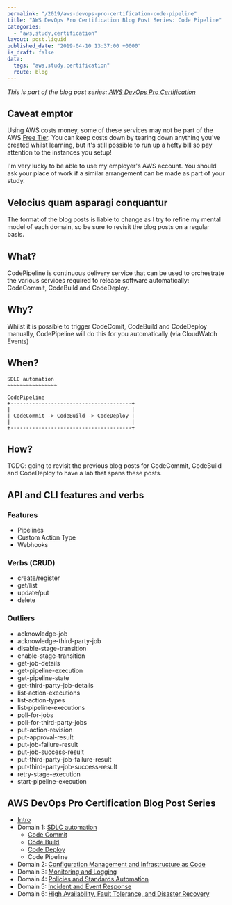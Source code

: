 ```yaml
---
permalink: "/2019/aws-devops-pro-certification-code-pipeline"
title: "AWS DevOps Pro Certification Blog Post Series: Code Pipeline"
categories:
  - "aws,study,certification"
layout: post.liquid
published_date: "2019-04-10 13:37:00 +0000"
is_draft: false
data:
  tags: "aws,study,certification"
  route: blog
---
```


_This is part of the blog post series: [AWS DevOps Pro Certification](/2019/aws-devops-pro-certification-intro/)_

## Caveat emptor

Using AWS costs money, some of these services may not be part of the AWS [Free Tier](https://aws.amazon.com/free/). You can keep costs down by tearing down anything you've created whilst learning, but it's still possible to run up a hefty bill so pay attention to the instances you setup!

I'm very lucky to be able to use my employer's AWS account. You should ask your place of work if a similar arrangement can be made as part of your study.

## Velocius quam asparagi conquantur

The format of the blog posts is liable to change as I try to refine my mental model of each domain, so be sure to revisit the blog posts on a regular basis.

## What?

CodePipeline is continuous delivery service that can be used to orchestrate the various services required to release software automatically: CodeCommit, CodeBuild and CodeDeploy.

## Why?

Whilst it is possible to trigger CodeComit, CodeBuild and CodeDeploy manually, CodePipeline will do this for you automatically (via CloudWatch Events)

## When?

```text
SDLC automation
~~~~~~~~~~~~~~~~

CodePipeline
+---------------------------------------+
|                                       |
| CodeCommit -> CodeBuild -> CodeDeploy |
|                                       |
+---------------------------------------+
```

## How?

TODO: going to revisit the previous blog posts for CodeCommit, CodeBuild and CodeDeploy to have a lab that spans these posts.

## API and CLI features and verbs

### Features

- Pipelines
- Custom Action Type
- Webhooks

### Verbs (CRUD)

- create/register
- get/list
- update/put
- delete

### Outliers

- acknowledge-job
- acknowledge-third-party-job
- disable-stage-transition
- enable-stage-transition
- get-job-details
- get-pipeline-execution
- get-pipeline-state
- get-third-party-job-details
- list-action-executions
- list-action-types
- list-pipeline-executions
- poll-for-jobs
- poll-for-third-party-jobs
- put-action-revision
- put-approval-result
- put-job-failure-result
- put-job-success-result
- put-third-party-job-failure-result
- put-third-party-job-success-result
- retry-stage-execution
- start-pipeline-execution

## AWS DevOps Pro Certification Blog Post Series

- [Intro](/2019/aws-devops-pro-certification-intro/)
- Domain 1: [SDLC automation](/2019/aws-devops-pro-certification-sdlc-intro/)
  - [Code Commit](/2019/aws-devops-pro-certification-code-commit/)
  - [Code Build](/2019/aws-devops-pro-certification-code-build/)
  - [Code Deploy](/2019/aws-devops-pro-certification-code-deploy/)
  - Code Pipeline
- Domain 2: [Configuration Management and Infrastructure as Code](/2019/aws-devops-pro-certification-configuration-management-and-infrastructure-as-code-intro)
- Domain 3: [Monitoring and Logging](/2019/aws-devops-pro-certification-monitoring-and-logging)
- Domain 4: [Policies and Standards Automation](/2019/aws-devops-pro-certification-policy-standards-automation/)
- Domain 5: [Incident and Event Response](/2019/aws-devops-pro-certification-incident-and-event-response/)
- Domain 6: [High Availability, Fault Tolerance, and Disaster Recovery](/2019/aws-devops-pro-certification-high-availability-fault-tolerance-disaster-recover/)
